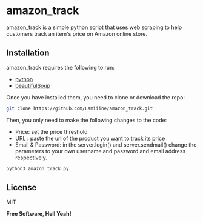 # amazon_track

amazon_track is a simple python script that uses web scraping to help customers track an item's price on Amazon online store.


## Installation

amazon_track requires the following to run:
- [python](https://www.python.org/downloads/)
- [beautifulSoup](https://pypi.org/project/beautifulsoup4/#files)  


Once you have installed them, you need to clone or download the repo: 

```sh
git clone https://github.com/Lamiiine/amazon_track.git 
```

Then, you only need to make the following changes to the code:
* Price: set the price threshold
* URL : paste the url of the product you want to track its price
* Email & Password: in the server.login() and server.sendmail() change the parameters to your own username and password and email address respectively.

```sh
python3 amazon_track.py
```

## License

MIT

**Free Software, Hell Yeah!**

[//]: # (These are reference links used in the body of this note and get stripped out when the markdown processor does its job. There is no need to format nicely because it shouldn't be seen. Thanks SO - http://stackoverflow.com/questions/4823468/store-comments-in-markdown-syntax)

 
